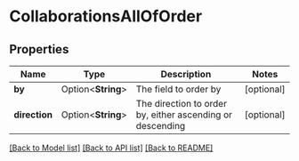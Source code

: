 # CollaborationsAllOfOrder

## Properties

Name | Type | Description | Notes
------------ | ------------- | ------------- | -------------
**by** | Option<**String**> | The field to order by | [optional]
**direction** | Option<**String**> | The direction to order by, either ascending or descending | [optional]

[[Back to Model list]](../README.md#documentation-for-models) [[Back to API list]](../README.md#documentation-for-api-endpoints) [[Back to README]](../README.md)


